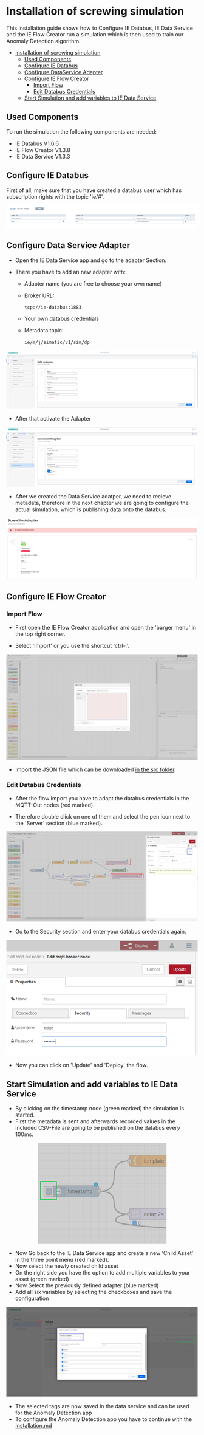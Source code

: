 # Installation of screwing simulation

This installation guide shows how to Configure IE Databus, IE Data Service and the IE Flow Creator run a simulation which is then used to train our Anomaly Detection algorithm. 

- [Installation of screwing simulation](#Installation_ScrewSimulation)
  - [Used Components](#used-components)
  - [Configure IE Databus](#configure-ie-databus)
  - [Configure DataService Adapter](#configure-dataService-adapter)
  - [Configure IE Flow Creator](#configure-ie-flow-creator)
    - [Import Flow](#import-flow)
    - [Edit Databus Credentials](#edit-databus-credentials)
  - [Start Simulation and add variables to IE Data Service](#start-simulation-and-add-variables-to-ie-data-service)

## Used Components

To run the simulation the following components are needed:
- IE Databus V1.6.6
- IE Flow Creator V1.3.8
- IE Data Service V1.3.3
 
## Configure IE Databus

First of all, make sure that you have created a databus user which has subscription rights with the topic 'ie/#'.

<p align="center"><kbd><img src="graphics/01iedatabus.PNG" /></kbd></p>

## Configure Data Service Adapter

- Open the IE Data Service app and go to the adapter Section. 

- There you have to add an new adapter with:
  - Adapter name (you are free to choose your own name) 
 
  - Broker URL: 
    ```
    tcp://ie-databus:1883
    ```
  - Your own databus credentials
  
  - Metadata topic:
    ```
    ie/m/j/simatic/v1/sim/dp
    ```
<p align="center"><kbd><img src="graphics/02AddNewAdapter.PNG" /></kbd></p>

- After that activate the Adapter

<p align="center"><kbd><img src="graphics/03ActivateAdapter.PNG" /></kbd></p>

- After we created the Data Service adatper, we need to recieve metadata, therefore in the next chapter we are going to configure the actual simulation, which is publishing data onto the databus. 

<p align="center"><kbd><img src="graphics/04AdapterNotConnected.PNG" /></kbd></p>

## Configure IE Flow Creator

### Import Flow

- First open the IE Flow Creator application and open the 'burger menu' in the top right corner. 

- Select 'Import' or you use the shortcut 'ctrl-i'.

<p align="center"><kbd><img src="graphics/05ImportFlow.PNG" /></kbd></p>

- Import the JSON file which can be downloaded [in the src folder](../src).

### Edit Databus Credentials

- After the flow import you have to adapt the databus credentials in the MQTT-Out nodes (red marked).

- Therefore double click on one of them and select the pen icon next to the 'Server' section (blue marked).

<p align="center"><kbd><img src="graphics/06EditDataBus.PNG" /></kbd></p>

- Go to the Security section and enter your databus credentials again.

<p align="center"><kbd><img src="graphics/07EditDataBusSecurity.png" /></kbd></p>

 - Now you can click on 'Update' and 'Deploy' the flow. 


## Start Simulation and add variables to IE Data Service

- By clicking on the timestamp node (green marked) the simulation is started.
- First the metadata is sent and afterwards recorded values in the included CSV-File are going to be published on the databus every 100ms. 

<p align="center"><kbd><img src="graphics/08StartSimulation.PNG" /></kbd></p>

- Now Go back to the IE Data Service app and create a new ‘Child Asset’ in the three point menu (red marked).
- Now select the newly created child asset
- On the right side you have the option to add multiple variables to your asset (green marked)
- Now Select the previously defined adapter (blue marked)
- Add all six variables by selecting the checkboxes and save the configuration

<p align="center"><kbd><img src="graphics/09AddTagsToDataService.PNG" /></kbd></p>

- The selected tags are now saved in the data service and can be used for the Anomaly Detection app
- To configure the Anomaly Detection app you have to continue with the [Installation.md](docs/Installation.md)
